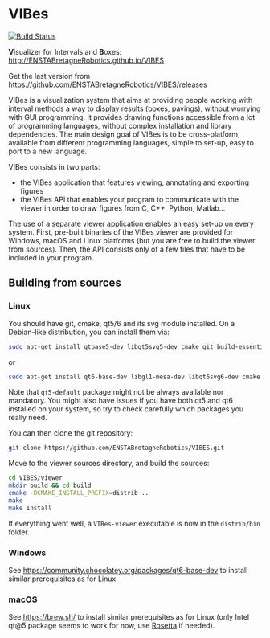 VIBes
=====

[![Build Status](../../actions/workflows/unixmatrix.yml/badge.svg)](../../actions)

**V**isualizer for **I**ntervals and **B**oxes: http://ENSTABretagneRobotics.github.io/VIBES

Get the last version from https://github.com/ENSTABretagneRobotics/VIBES/releases

VIBes is a visualization system that aims at providing people working with interval methods a way to display results (boxes, pavings), without worrying with GUI programming. It provides drawing functions accessible from a lot of programming languages, without complex installation and library dependencies.
The main design goal of VIBes is to be cross-platform, available from different programming languages, simple to set-up, easy to port to a new language.

VIBes consists in two parts:
- the VIBes application that features viewing, annotating and exporting figures
- the VIBes API that enables your program to communicate with the viewer in order to draw figures from C, C++, Python, Matlab...

The use of a separate viewer application enables an easy set-up on every system. First, pre-built binaries of the VIBes viewer are provided for Windows, macOS and Linux platforms (but you are free to build the viewer from sources). Then, the API consists only of a few files that have to be included in your program.

## Building from sources

### Linux

You should have git, cmake, qt5/6 and its svg module installed. On a Debian-like distribution, you can install them via:
```bash
sudo apt-get install qtbase5-dev libqt5svg5-dev cmake git build-essential
```
or
```bash
sudo apt-get install qt6-base-dev libgl1-mesa-dev libqt6svg6-dev cmake git build-essential
```
Note that `qt5-default` package might not be always available nor mandatory. You might also have issues if you have both qt5 and qt6 installed on your system, so try to check carefully which packages you really need.

You can then clone the git repository:

```bash
git clone https://github.com/ENSTABretagneRobotics/VIBES.git
```

Move to the viewer sources directory, and build the sources:

```bash
cd VIBES/viewer
mkdir build && cd build
cmake -DCMAKE_INSTALL_PREFIX=distrib ..
make
make install
```

If everything went well, a `VIBes-viewer` executable is now in the `distrib/bin` folder.

### Windows

See https://community.chocolatey.org/packages/qt6-base-dev to install similar prerequisites as for Linux.

### macOS

See https://brew.sh/ to install similar prerequisites as for Linux (only Intel qt@5 package seems to work for now, use [Rosetta](https://support.apple.com/HT211861) if needed).
